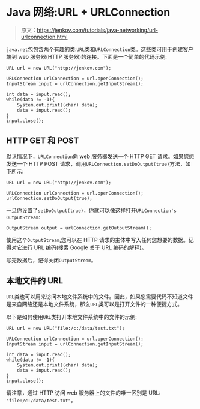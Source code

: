 # Java 网络:URL + URLConnection

> 原文：<https://jenkov.com/tutorials/java-networking/url-urlconnection.html>

`java.net`包包含两个有趣的类:`URL`类和`URLConnection`类。这些类可用于创建客户端到 web 服务器(HTTP 服务器)的连接。下面是一个简单的代码示例:

```
URL url = new URL("http://jenkov.com");

URLConnection urlConnection = url.openConnection();
InputStream input = urlConnection.getInputStream();

int data = input.read();
while(data != -1){
    System.out.print((char) data);
    data = input.read();
}
input.close();

```

## HTTP GET 和 POST

默认情况下，`URLConnection`向 web 服务器发送一个 HTTP GET 请求。如果您想发送一个 HTTP POST 请求，调用`URLConnection.setDoOutput(true)`方法，如下所示:

```
URL url = new URL("http://jenkov.com");

URLConnection urlConnection = url.openConnection();
urlConnection.setDoOutput(true);

```

一旦你设置了`setDoOutput(true)`，你就可以像这样打开`URLConnection's` `OutputStream`:

```
OutputStream output = urlConnection.getOutputStream();

```

使用这个`OutputStream`,您可以在 HTTP 请求的主体中写入任何您想要的数据。记得对它进行 URL 编码(搜索 Google 关于 URL 编码的解释)。

写完数据后，记得关闭`OutputStream`。

## 本地文件的 URL

`URL`类也可以用来访问本地文件系统中的文件。因此，如果您需要代码不知道文件是来自网络还是本地文件系统，那么`URL`类可以是打开文件的一种便捷方式。

以下是如何使用`URL`类打开本地文件系统中的文件的示例:

```
URL url = new URL("file:/c:/data/test.txt");

URLConnection urlConnection = url.openConnection();
InputStream input = urlConnection.getInputStream();

int data = input.read();
while(data != -1){
    System.out.print((char) data);
    data = input.read();
}
input.close();

```

请注意，通过 HTTP 访问 web 服务器上的文件的唯一区别是 URL: `"file:/c:/data/test.txt"`。